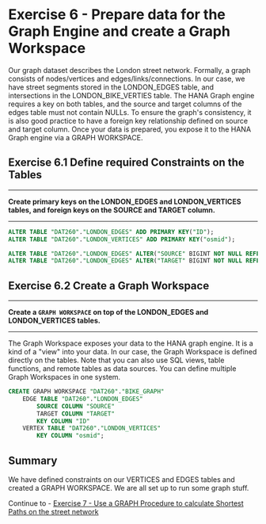 # Exercise 6 - Prepare data for the Graph Engine and create a Graph Workspace

Our graph dataset describes the London street network. Formally, a graph consists of nodes/vertices and edges/links/connections. In our case, we have street segments stored in the LONDON_EDGES table, and intersections in the LONDON_BIKE_VERTIES table.
The HANA Graph engine requires a key on both tables, and the source and target columns of the edges table must not contain NULLs. To ensure the graph's consistency, it is also good practice to have a foreign key relationship defined on source and target column.
Once your data is prepared, you expose it to the HANA Graph engine via a GRAPH WORKSPACE.

## Exercise 6.1 Define required Constraints on the Tables <a name="subex1"></a>
---
**Create primary keys on the LONDON_EDGES and LONDON_VERTICES tables, and foreign keys on the SOURCE and TARGET column.**

---

```sql
ALTER TABLE "DAT260"."LONDON_EDGES" ADD PRIMARY KEY("ID");
ALTER TABLE "DAT260"."LONDON_VERTICES" ADD PRIMARY KEY("osmid");

ALTER TABLE "DAT260"."LONDON_EDGES" ALTER("SOURCE" BIGINT NOT NULL REFERENCES "DAT260"."LONDON_VERTICES" ("osmid") ON UPDATE CASCADE ON DELETE CASCADE);
ALTER TABLE "DAT260"."LONDON_EDGES" ALTER("TARGET" BIGINT NOT NULL REFERENCES "DAT260"."LONDON_VERTICES" ("osmid") ON UPDATE CASCADE ON DELETE CASCADE);
```

## Exercise 6.2 Create a Graph Workspace <a name="subex2"></a>
---
**Create a `GRAPH WORKSPACE` on top of the LONDON_EDGES and LONDON_VERTICES tables.**

---
The Graph Workspace exposes your data to the HANA graph engine. It is a kind of a "view" into your data. In our case, the Graph Workspace is defined directly on the tables. Note that you can also use SQL views, table functions, and remote tables as data sources. You can define multiple Graph Workspaces in one system.
```sql
CREATE GRAPH WORKSPACE "DAT260"."BIKE_GRAPH"
	EDGE TABLE "DAT260"."LONDON_EDGES"
		SOURCE COLUMN "SOURCE"
		TARGET COLUMN "TARGET"
		KEY COLUMN "ID"
	VERTEX TABLE "DAT260"."LONDON_VERTICES"
		KEY COLUMN "osmid";
```
## Summary

We have defined constraints on our VERTICES and EDGES tables and created a GRAPH WORKSPACE. We are all set up to run some graph stuff.

Continue to - [Exercise 7 - Use a GRAPH Procedure to calculate Shortest Paths on the street network ](../ex7/README.md)
